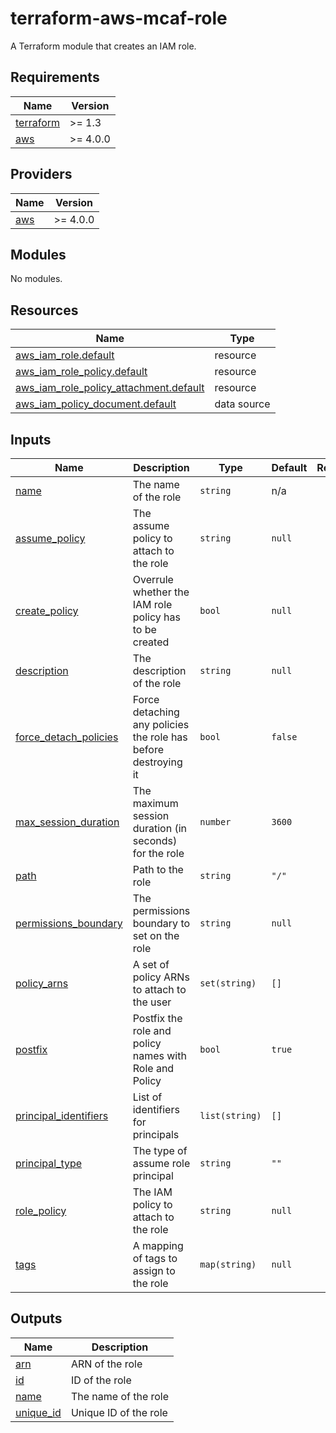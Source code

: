 # terraform-aws-mcaf-role

A Terraform module that creates an IAM role.

<!-- BEGIN_TF_DOCS -->
## Requirements

| Name | Version |
|------|---------|
| <a name="requirement_terraform"></a> [terraform](#requirement\_terraform) | >= 1.3 |
| <a name="requirement_aws"></a> [aws](#requirement\_aws) | >= 4.0.0 |

## Providers

| Name | Version |
|------|---------|
| <a name="provider_aws"></a> [aws](#provider\_aws) | >= 4.0.0 |

## Modules

No modules.

## Resources

| Name | Type |
|------|------|
| [aws_iam_role.default](https://registry.terraform.io/providers/hashicorp/aws/latest/docs/resources/iam_role) | resource |
| [aws_iam_role_policy.default](https://registry.terraform.io/providers/hashicorp/aws/latest/docs/resources/iam_role_policy) | resource |
| [aws_iam_role_policy_attachment.default](https://registry.terraform.io/providers/hashicorp/aws/latest/docs/resources/iam_role_policy_attachment) | resource |
| [aws_iam_policy_document.default](https://registry.terraform.io/providers/hashicorp/aws/latest/docs/data-sources/iam_policy_document) | data source |

## Inputs

| Name | Description | Type | Default | Required |
|------|-------------|------|---------|:--------:|
| <a name="input_name"></a> [name](#input\_name) | The name of the role | `string` | n/a | yes |
| <a name="input_assume_policy"></a> [assume\_policy](#input\_assume\_policy) | The assume policy to attach to the role | `string` | `null` | no |
| <a name="input_create_policy"></a> [create\_policy](#input\_create\_policy) | Overrule whether the IAM role policy has to be created | `bool` | `null` | no |
| <a name="input_description"></a> [description](#input\_description) | The description of the role | `string` | `null` | no |
| <a name="input_force_detach_policies"></a> [force\_detach\_policies](#input\_force\_detach\_policies) | Force detaching any policies the role has before destroying it | `bool` | `false` | no |
| <a name="input_max_session_duration"></a> [max\_session\_duration](#input\_max\_session\_duration) | The maximum session duration (in seconds) for the role | `number` | `3600` | no |
| <a name="input_path"></a> [path](#input\_path) | Path to the role | `string` | `"/"` | no |
| <a name="input_permissions_boundary"></a> [permissions\_boundary](#input\_permissions\_boundary) | The permissions boundary to set on the role | `string` | `null` | no |
| <a name="input_policy_arns"></a> [policy\_arns](#input\_policy\_arns) | A set of policy ARNs to attach to the user | `set(string)` | `[]` | no |
| <a name="input_postfix"></a> [postfix](#input\_postfix) | Postfix the role and policy names with Role and Policy | `bool` | `true` | no |
| <a name="input_principal_identifiers"></a> [principal\_identifiers](#input\_principal\_identifiers) | List of identifiers for principals | `list(string)` | `[]` | no |
| <a name="input_principal_type"></a> [principal\_type](#input\_principal\_type) | The type of assume role principal | `string` | `""` | no |
| <a name="input_role_policy"></a> [role\_policy](#input\_role\_policy) | The IAM policy to attach to the role | `string` | `null` | no |
| <a name="input_tags"></a> [tags](#input\_tags) | A mapping of tags to assign to the role | `map(string)` | `null` | no |

## Outputs

| Name | Description |
|------|-------------|
| <a name="output_arn"></a> [arn](#output\_arn) | ARN of the role |
| <a name="output_id"></a> [id](#output\_id) | ID of the role |
| <a name="output_name"></a> [name](#output\_name) | The name of the role |
| <a name="output_unique_id"></a> [unique\_id](#output\_unique\_id) | Unique ID of the role |
<!-- END_TF_DOCS -->
